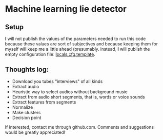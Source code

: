 # Machine learning lie detector

## Setup

I will not publish the values of the parameters needed to run this code because these values are sort of subjectives
and because keeping them for myself will keep me a little ahead (presumably. Instead, I will publish the empty configuration file: [locals.cfg.template](./talktome/locals.cfg.template).

## Thoughts log:

* Download you tubes "interviews" of all kinds
* Extract audio
* Heuristic way to select audios without background music
* Extract from audio short segments, that is, words or voice sounds
* Extract features from segments
* Normalize
* Make clusters
* Decision point

If interested, contact me through github.com.
Comments and suggestions would be greatly appreciated!
